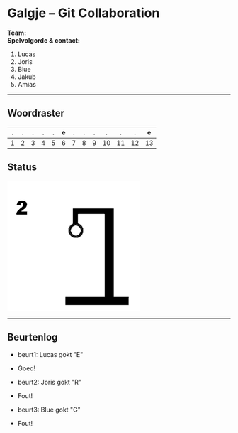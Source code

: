 # Galgje – Git Collaboration

**Team:** <Teamnaam>  
**Spelvolgorde & contact:**
1. Lucas
2. Joris
3. Blue
4. Jakub
5. Amias

---

## Woordraster
<!-- Pas het aantal kolommen aan aan de woordlengte -->
| . | . | . | . | . | e | . | . | . | . | . | . | e |
| - | - | - | - | - | - | - | - | - | - | - | - | - |
| 1 | 2 | 3 | 4 | 5 | 6 | 7 | 8 | 9 | 10 | 11 | 12 | 13 |

## Status
![status](2.png)

---

## Beurtenlog
- beurt1: Lucas gokt "E"
- Goed!

- beurt2: Joris gokt "R"
- Fout!

- beurt3: Blue gokt "G"
- Fout!
